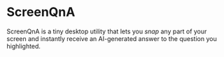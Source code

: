 # ScreenQnA
ScreenQnA is a tiny desktop utility that lets you *snap* any part of your screen and instantly receive an AI-generated answer to the question you highlighted.
